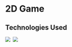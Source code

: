 # 2D Game

## Technologies Used
<kbd> <img src="https://img.shields.io/badge/Java-FA5300?style=for-the-badge&logo=java&logoColor=white" /> </kbd>
<kbd> <img src="https://img.shields.io/badge/Eclipse-4800C4?style=for-the-badge&logo=eclipse&logoColor=white" /> </kbd>
